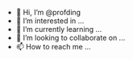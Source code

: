 - 👋 Hi, I’m @profding
- 👀 I’m interested in ...
- 🌱 I’m currently learning ...
- 💞️ I’m looking to collaborate on ...
- 📫 How to reach me ...

<!---
profding/profding is a ✨ special ✨ repository because its `README.md` (this file) appears on your GitHub profile.
You can click the Preview link to take a look at your changes.
--->
